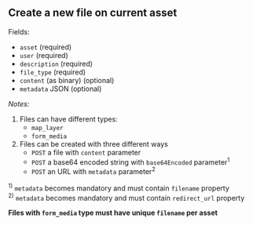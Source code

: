 ## Create a new file on current asset

Fields:

- `asset` (required)
- `user` (required)
- `description` (required)
- `file_type` (required)
- `content` (as binary) (optional)
- `metadata` JSON (optional)

_Notes:_

1. Files can have different types:
    - `map_layer`
    - `form_media`
2. Files can be created with three different ways
    - `POST` a file with `content` parameter
    - `POST` a base64 encoded string with `base64Encoded` parameter<sup>1</sup>
    - `POST` an URL with `metadata` parameter<sup>2</sup>

<sup>1)</sup> `metadata` becomes mandatory and must contain `filename` property<br>
<sup>2)</sup> `metadata` becomes mandatory and must contain `redirect_url` property

**Files with `form_media` type must have unique `filename` per asset**
